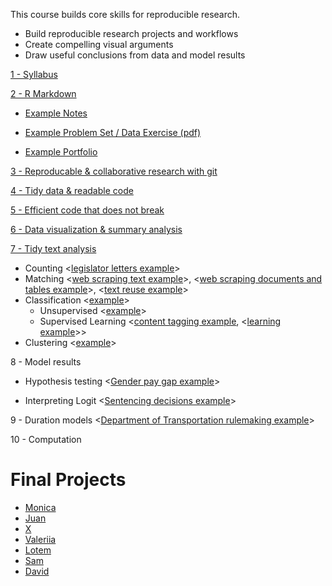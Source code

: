This course builds core skills for reproducible research.

- Build reproducible research projects and workflows
- Create compelling visual arguments
- Draw useful conclusions from data and model results

[1 - Syllabus](https://judgelord.github.io/PS811/1-intro-to-PS811.html)

[2 - R Markdown](https://judgelord.github.io/PS811/2-RMarkdown.html)

- [Example Notes](https://judgelord.github.io/PS811/example_notes.html)

- [Example Problem Set / Data Exercise (pdf)](https://github.com/judgelord/PS811/raw/master/example_problem_set.pdf)

- [Example Portfolio](https://judgelord.github.io/PS811/example_portfolio.html)

[3 - Reproducable & collaborative research with git](https://judgelord.github.io/PS811/3-git.html)

[4 - Tidy data & readable code](https://judgelord.github.io/PS811/4-tidy-data.html)

[5 - Efficient code that does not break](https://judgelord.github.io/PS811/5-good-code.html)

[6 - Data visualization & summary analysis](https://judgelord.github.io/PS811/6-data-viz.html)

[7 - Tidy text analysis](https://judgelord.github.io/PS811/7-tidy-text.html)

- Counting <[legislator letters example](https://judgelord.github.io/PS811/text-legislator-letters.html)>
- Matching <[web scraping text example](https://judgelord.github.io/correspondence/functions/DOE_FERC-company-scraper.html)>, <[web scraping documents and tables example](https://judgelord.github.io/correspondence/functions/DOE_FERC-scraper.html)>, <[text reuse example]()>
- Classification <[example]()>
    + Unsupervised <[example]()>
    + Supervised Learning <[content tagging example](), <[learning example]()>>
- Clustering <[example]()>

8 - Model results

- Hypothesis testing <[Gender pay gap example](https://judgelord.github.io/813/DE3.html)>

- Interpreting Logit <[Sentencing decisions example](https://judgelord.github.io/813/DE4.html)>

9 - Duration models <[Department of Transportation rulemaking example]()>

10 - Computation

# Final Projects
- [Monica](https://mckomer.github.io/811/portfolio.html)
- [Juan](https://juan-qian.github.io/811/portfolio.html)
- [X](http://htmlpreview.github.io/?https://github.com/14XZ/xzhang-811/blob/Project-Report/Project_report.html)
- [Valeriia](https://valeriiaumanets.github.io/811/portfolio)
- [Lotem](https://lbassan.github.io/811/portfolio.html)
- [Sam](https://sdschutt13.github.io/811/samportfolio.html)
- [David](https://bdavidc.github.io/811/portfolio.html)

